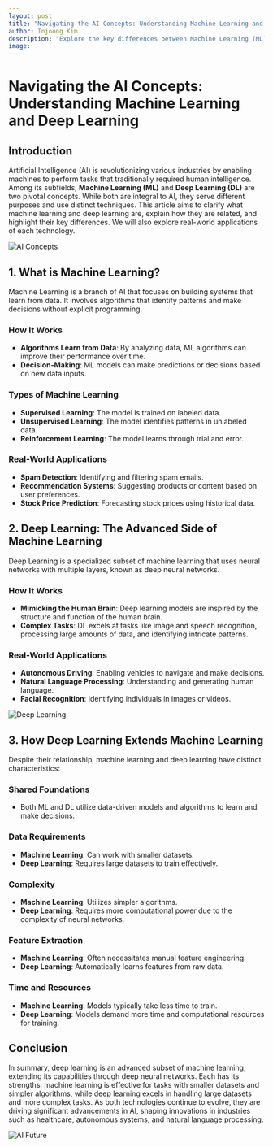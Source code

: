 ```yaml
---
layout: post
title: "Navigating the AI Concepts: Understanding Machine Learning and Deep Learning"
author: Injoong Kim
description: "Explore the key differences between Machine Learning (ML) and its advanced subfield, Deep Learning (DL). Learn how ML identifies patterns in data, while DL utilizes neural networks for more complex tasks. This post highlights how both technologies are shaping various industries such as autonomous systems."
image:
---
```

# Navigating the AI Concepts: Understanding Machine Learning and Deep Learning

## Introduction
Artificial Intelligence (AI) is revolutionizing various industries by enabling machines to perform tasks that traditionally required human intelligence. Among its subfields, **Machine Learning (ML)** and **Deep Learning (DL)** are two pivotal concepts. While both are integral to AI, they serve different purposes and use distinct techniques. This article aims to clarify what machine learning and deep learning are, explain how they are related, and highlight their key differences. We will also explore real-world applications of each technology.

![AI Concepts](path/to/your/image.jpg) <!-- Placeholder for an image related to AI concepts -->

## 1. What is Machine Learning?
Machine Learning is a branch of AI that focuses on building systems that learn from data. It involves algorithms that identify patterns and make decisions without explicit programming.

### How It Works
- **Algorithms Learn from Data**: By analyzing data, ML algorithms can improve their performance over time.
- **Decision-Making**: ML models can make predictions or decisions based on new data inputs.

### Types of Machine Learning
- **Supervised Learning**: The model is trained on labeled data.
- **Unsupervised Learning**: The model identifies patterns in unlabeled data.
- **Reinforcement Learning**: The model learns through trial and error.

### Real-World Applications
- **Spam Detection**: Identifying and filtering spam emails.
- **Recommendation Systems**: Suggesting products or content based on user preferences.
- **Stock Price Prediction**: Forecasting stock prices using historical data.

## 2. Deep Learning: The Advanced Side of Machine Learning
Deep Learning is a specialized subset of machine learning that uses neural networks with multiple layers, known as deep neural networks.

### How It Works
- **Mimicking the Human Brain**: Deep learning models are inspired by the structure and function of the human brain.
- **Complex Tasks**: DL excels at tasks like image and speech recognition, processing large amounts of data, and identifying intricate patterns.

### Real-World Applications
- **Autonomous Driving**: Enabling vehicles to navigate and make decisions.
- **Natural Language Processing**: Understanding and generating human language.
- **Facial Recognition**: Identifying individuals in images or videos.

![Deep Learning](path/to/your/image2.jpg) <!-- Placeholder for an image related to deep learning -->

## 3. How Deep Learning Extends Machine Learning
Despite their relationship, machine learning and deep learning have distinct characteristics:

### Shared Foundations
- Both ML and DL utilize data-driven models and algorithms to learn and make decisions.

### Data Requirements
- **Machine Learning**: Can work with smaller datasets.
- **Deep Learning**: Requires large datasets to train effectively.

### Complexity
- **Machine Learning**: Utilizes simpler algorithms.
- **Deep Learning**: Requires more computational power due to the complexity of neural networks.

### Feature Extraction
- **Machine Learning**: Often necessitates manual feature engineering.
- **Deep Learning**: Automatically learns features from raw data.

### Time and Resources
- **Machine Learning**: Models typically take less time to train.
- **Deep Learning**: Models demand more time and computational resources for training.

## Conclusion
In summary, deep learning is an advanced subset of machine learning, extending its capabilities through deep neural networks. Each has its strengths: machine learning is effective for tasks with smaller datasets and simpler algorithms, while deep learning excels in handling large datasets and more complex tasks. As both technologies continue to evolve, they are driving significant advancements in AI, shaping innovations in industries such as healthcare, autonomous systems, and natural language processing.

![AI Future](path/to/your/image3.jpg) <!-- Placeholder for an image related to the future of AI -->
